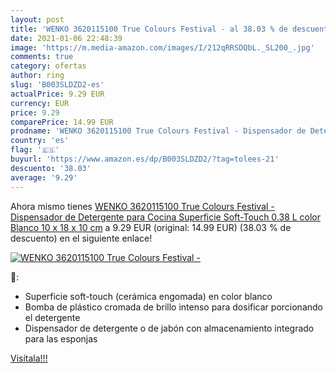 ```yaml
---
layout: post
title: 'WENKO 3620115100 True Colours Festival - al 38.03 % de descuento'
date: 2021-01-06 22:48:39
image: 'https://m.media-amazon.com/images/I/212qRRSDQbL._SL200_.jpg'
comments: true
category: ofertas
author: ring
slug: 'B003SLDZD2-es'
actualPrice: 9.29 EUR
currency: EUR
price: 9.29
comparePrice: 14.99 EUR
prodname: 'WENKO 3620115100 True Colours Festival - Dispensador de Detergente para Cocina  Superficie Soft-Touch  0.38 L  color Blanco  10 x 18 x 10 cm'
country: 'es'
flag: '🇪🇸'
buyurl: 'https://www.amazon.es/dp/B003SLDZD2/?tag=tolees-21'
descuento: '38.03'
average: '9.29'
---
```


Ahora mismo tienes [WENKO 3620115100 True Colours Festival - Dispensador de Detergente para Cocina  Superficie Soft-Touch  0.38 L  color Blanco  10 x 18 x 10 cm](https://www.amazon.es/dp/B003SLDZD2/?tag=tolees-21) a 9.29 EUR (original: 14.99 EUR) (38.03 %  de descuento) en el siguiente enlace!

[![WENKO 3620115100 True Colours Festival -](https://m.media-amazon.com/images/I/212qRRSDQbL._SL200_.jpg)](https://www.amazon.es/dp/B003SLDZD2/?tag=tolees-21)

🔎:

- Superficie soft-touch (cerámica engomada) en color blanco
- Bomba de plástico cromada de brillo intenso para dosificar porcionando el detergente
- Dispensador de detergente o de jabón con almacenamiento integrado para las esponjas

[Visítala!!!](https://www.amazon.es/dp/B003SLDZD2/?tag=tolees-21)
